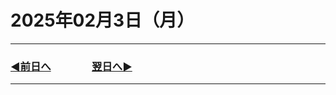 # 2025年02月3日（月）

---

### [◀️前日へ](https://github.com/yuasys/chatty-journal/blob/main/2025/02/2025-02-02.md)&emsp;&emsp;&emsp;&emsp;[翌日へ▶️](https://github.com/yuasys/chatty-journal/blob/main/2025/02/2025-02-04.md)

---
